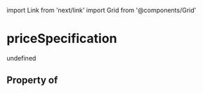 import Link from 'next/link'
import Grid from '@components/Grid'

# priceSpecification

undefined

## Property of



